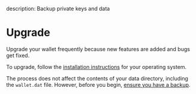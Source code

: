 description: Backup private keys and data
<!--- END of page meta data -->

# Upgrade

Upgrade your wallet frequently because new features are added and bugs get fixed.

To upgrade, follow the [installation instructions](../../get-started/install-quiver.md) for your operating system.

The process does not affect the contents of your data directory, including the `wallet.dat` file. However, before you begin, [ensure you have a backup](backup-and-restore.md).
